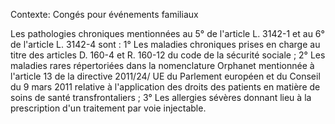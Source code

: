 Contexte: Congés pour événements familiaux

Les pathologies chroniques mentionnées au 5° de l'article L. 3142-1 et au 6° de l'article L. 3142-4 sont : 1° Les maladies chroniques prises en charge au titre des articles D. 160-4 et R. 160-12 du code de la sécurité sociale ; 2° Les maladies rares répertoriées dans la nomenclature Orphanet mentionnée à l'article 13 de la directive 2011/24/ UE du Parlement européen et du Conseil du 9 mars 2011 relative à l'application des droits des patients en matière de soins de santé transfrontaliers ; 3° Les allergies sévères donnant lieu à la prescription d'un traitement par voie injectable.